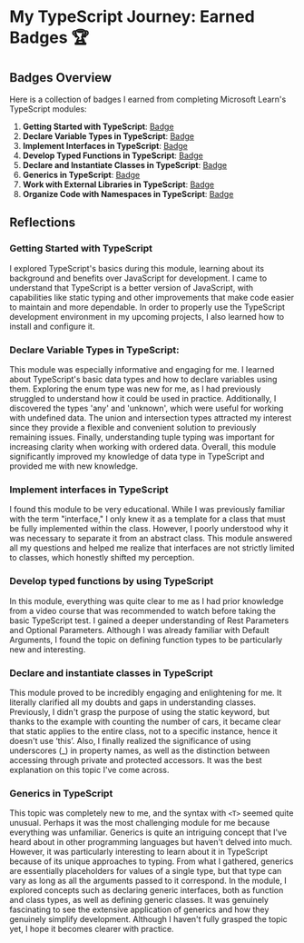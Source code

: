 # My TypeScript Journey: Earned Badges 🏆

## Badges Overview

Here is a collection of badges I earned from completing Microsoft Learn's TypeScript modules:

1. **Getting Started with TypeScript**: [Badge](https://learn.microsoft.com/api/achievements/share/ru-ru/aauroraaborealis-0777/3XLEG5QH?sharingId=7D8BAE7EDEBE68A)
2. **Declare Variable Types in TypeScript**: [Badge](https://learn.microsoft.com/api/achievements/share/en-us/aauroraaborealis-0777/3XLKQWRH?sharingId=7D8BAE7EDEBE68A)
3. **Implement Interfaces in TypeScript**: [Badge](https://learn.microsoft.com/api/achievements/share/en-us/aauroraaborealis-0777/WAC3DGKN?sharingId=7D8BAE7EDEBE68A)
4. **Develop Typed Functions in TypeScript**: [Badge](https://learn.microsoft.com/api/achievements/share/en-us/aauroraaborealis-0777/FZ3ZMH5X?sharingId=7D8BAE7EDEBE68A)
5. **Declare and Instantiate Classes in TypeScript**: [Badge](https://learn.microsoft.com/api/achievements/share/en-us/aauroraaborealis-0777/N7UEXN5F?sharingId=7D8BAE7EDEBE68A)
6. **Generics in TypeScript**: [Badge](https://learn.microsoft.com/api/achievements/share/en-us/aauroraaborealis-0777/DGEHZY2J?sharingId=7D8BAE7EDEBE68A)
7. **Work with External Libraries in TypeScript**: [Badge](badge-link)
8. **Organize Code with Namespaces in TypeScript**: [Badge](badge-link)

## Reflections

### Getting Started with TypeScript

I explored TypeScript's basics during this module, learning about its background and benefits over JavaScript for development. I came to understand that TypeScript is a better version of JavaScript, with capabilities like static typing and other improvements that make code easier to maintain and more dependable. In order to properly use the TypeScript development environment in my upcoming projects, I also learned how to install and configure it.

### Declare Variable Types in TypeScript:

This module was especially informative and engaging for me. I learned about TypeScript's basic data types and how to declare variables using them. Exploring the enum type was new for me, as I had previously struggled to understand how it could be used in practice. Additionally, I discovered the types 'any' and 'unknown', which were useful for working with undefined data. The union and intersection types attracted my interest since they provide a flexible and convenient solution to previously remaining issues. Finally, understanding tuple typing was important for increasing clarity when working with ordered data. Overall, this module significantly improved my knowledge of data type in TypeScript and provided me with new knowledge.

### Implement interfaces in TypeScript

I found this module to be very educational. While I was previously familiar with the term "interface," I only knew it as a template for a class that must be fully implemented within the class. However, I poorly understood why it was necessary to separate it from an abstract class. This module answered all my questions and helped me realize that interfaces are not strictly limited to classes, which honestly shifted my perception.

### Develop typed functions by using TypeScript

In this module, everything was quite clear to me as I had prior knowledge from a video course that was recommended to watch before taking the basic TypeScript test. I gained a deeper understanding of Rest Parameters and Optional Parameters. Although I was already familiar with Default Arguments, I found the topic on defining function types to be particularly new and interesting.

### Declare and instantiate classes in TypeScript

This module proved to be incredibly engaging and enlightening for me. It literally clarified all my doubts and gaps in understanding classes. Previously, I didn't grasp the purpose of using the static keyword, but thanks to the example with counting the number of cars, it became clear that static applies to the entire class, not to a specific instance, hence it doesn't use ‘this’. Also, I finally realized the significance of using underscores (_) in property names, as well as the distinction between accessing through private and protected accessors. It was the best explanation on this topic I've come across.

### Generics in TypeScript

This topic was completely new to me, and the syntax with `<T>` seemed quite unusual. Perhaps it was the most challenging module for me because everything was unfamiliar. Generics is quite an intriguing concept that I've heard about in other programming languages but haven't delved into much. However, it was particularly interesting to learn about it in TypeScript because of its unique approaches to typing. From what I gathered, generics are essentially placeholders for values of a single type, but that type can vary as long as all the arguments passed to it correspond. In the module, I explored concepts such as declaring generic interfaces, both as function and class types, as well as defining generic classes. It was genuinely fascinating to see the extensive application of generics and how they genuinely simplify development. Although I haven't fully grasped the topic yet, I hope it becomes clearer with practice.
